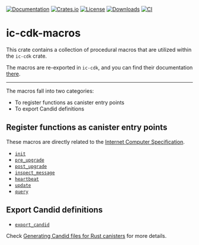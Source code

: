 [![Documentation](https://docs.rs/ic-cdk-macros/badge.svg)](https://docs.rs/ic-cdk-macros/)
[![Crates.io](https://img.shields.io/crates/v/ic-cdk-macros.svg)](https://crates.io/crates/ic-cdk-macros)
[![License](https://img.shields.io/crates/l/ic-cdk-macros.svg)](https://github.com/dfinity/cdk-rs/blob/main/src/ic-cdk-macros/LICENSE)
[![Downloads](https://img.shields.io/crates/d/ic-cdk-macros.svg)](https://crates.io/crates/ic-cdk-macros)
[![CI](https://github.com/dfinity/cdk-rs/actions/workflows/ci.yml/badge.svg)](https://github.com/dfinity/cdk-rs/actions/workflows/ci.yml)

# ic-cdk-macros

This crate contains a collection of procedural macros that are utilized within the `ic-cdk` crate.

The macros are re-exported in `ic-cdk`, and you can find their documentation [there](https://docs.rs/ic-cdk/latest/ic_cdk).

---

The macros fall into two categories:

* To register functions as canister entry points
* To export Candid definitions

## Register functions as canister entry points

These macros are directly related to the [Internet Computer Specification](https://internetcomputer.org/docs/current/references/ic-interface-spec#entry-points).

* [`init`](https://docs.rs/ic-cdk/latest/ic_cdk/attr.init.html)
* [`pre_upgrade`](https://docs.rs/ic-cdk/latest/ic_cdk/attr.pre_upgrade.html)
* [`post_upgrade`](https://docs.rs/ic-cdk/latest/ic_cdk/attr.post_upgrade.html)
* [`inspect_message`](https://docs.rs/ic-cdk/latest/ic_cdk/attr.inspect_message.html)
* [`heartbeat`](https://docs.rs/ic-cdk/latest/ic_cdk/attr.heartbeat.html)
* [`update`](https://docs.rs/ic-cdk/latest/ic_cdk/attr.update.html)
* [`query`](https://docs.rs/ic-cdk/latest/ic_cdk/attr.query.html)

## Export Candid definitions

* [`export_candid`](https://docs.rs/ic-cdk/latest/ic_cdk/macro.export_candid.html)

Check [Generating Candid files for Rust canisters](https://internetcomputer.org/docs/current/developer-docs/backend/candid/generating-candid/) for more details.
